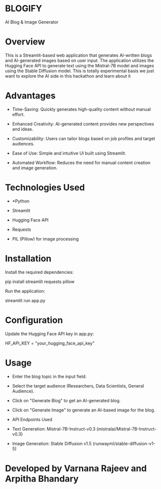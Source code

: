 # BLOGIFY
AI Blog & Image Generator

# Overview

This is a Streamlit-based web application that generates AI-written blogs and AI-generated images based on user input. The application utilizes the Hugging Face API to generate text using the Mistral-7B model and images using the Stable Diffusion model. This is totally experimental basis we just want to explore the AI side in this hackathon and learn about it

# Advantages

* Time-Saving: Quickly generates high-quality content without manual effort.

* Enhanced Creativity: AI-generated content provides new perspectives and ideas.

* Customizability: Users can tailor blogs based on job profiles and target audiences.

* Ease of Use: Simple and intuitive UI built using Streamlit.

* Automated Workflow: Reduces the need for manual content creation and image generation.

# Technologies Used

* *Python

* Streamlit

* Hugging Face API

* Requests

* PIL (Pillow) for image processing

# Installation

Install the required dependencies:

pip install streamlit requests pillow

Run the application:

streamlit run app.py

# Configuration

Update the Hugging Face API key in app.py:

HF_API_KEY = "your_hugging_face_api_key"

# Usage

* Enter the blog topic in the input field.

* Select the target audience (Researchers, Data Scientists, General Audience).

* Click on "Generate Blog" to get an AI-generated blog.

* Click on "Generate Image" to generate an AI-based image for the blog.

* API Endpoints Used

* Text Generation: Mistral-7B-Instruct-v0.3 (mistralai/Mistral-7B-Instruct-v0.3)

* Image Generation: Stable Diffusion v1.5 (runwayml/stable-diffusion-v1-5)

# Developed by Varnana Rajeev and Arpitha Bhandary



